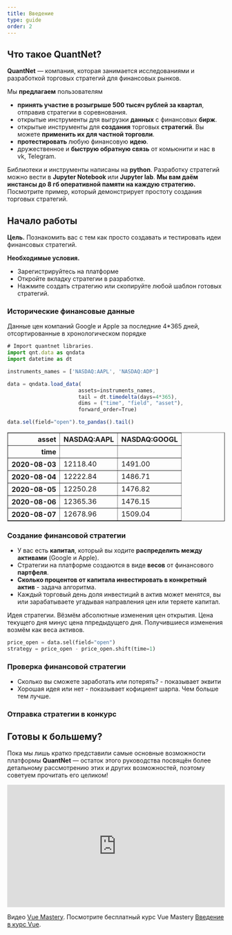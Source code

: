 ```yaml
---
title: Введение
type: guide
order: 2
---
```


## Что такое QuantNet?

**QuantNet** — компания, которая занимается исследованиями и разработкой торговых стратегий для финансовых рынков.

Мы **предлагаем** пользователям
* **принять участие в розыгрыше 500 тысяч рублей за квартал**, отправив стратегии в соревнования.
* открытые инструменты для выгрузки **данных** с финансовых **бирж**.
* открытые инструменты для **создания** торговых **стратегий**. Вы можете **применить их для частной торговли**.
* **протестировать** любую финансовую **идею**.
* дружественное и **быструю обратную связь** от комьюнити и нас в vk, Telegram.

Библиотеки и инструменты написаны на **python**. 
Разработку стратегий можно вести в **Jupyter Notebook** или **Jupyter lab**. **Мы вам даём инстансы до 8 гб оперативной памяти на каждую стратегию.** 
Посмотрите пример, который демонстрирует простоту создания торговых стратегий.
## Начало работы
**Цель.** Познакомить вас с тем как просто создавать и тестировать идеи финансовых стратегий.

**Необходимые условия.**
* Зарегистрируйтесь на платформе
* Откройте вкладку стратегии в разработке.
* Нажмите создать стратегию или скопируйте любой шаблон готовых стратегий.

### Исторические финансовые данные 
Данные цен компаний Google и Apple за последние 4*365 дней, отсортированные в хронологическом порядке
```js
# Import quantnet libraries.
import qnt.data as qndata
import datetime as dt

instruments_names = ['NASDAQ:AAPL', 'NASDAQ:ADP']

data = qndata.load_data(
                       assets=instruments_names,
                       tail = dt.timedelta(days=4*365),
                       dims = ("time", "field", "asset"),
                       forward_order=True)
```



```js
data.sel(field="open").to_pandas().tail()
```

<div>
<style scoped>
    .dataframe tbody tr th:only-of-type {
        vertical-align: middle;
    }

    .dataframe tbody tr th {
        vertical-align: top;
    }

    .dataframe thead th {
        text-align: right;
    }
</style>
<table border="1" class="dataframe">
  <thead>
    <tr style="text-align: right;">
      <th>asset</th>
      <th>NASDAQ:AAPL</th>
      <th>NASDAQ:GOOGL</th>
    </tr>
    <tr>
      <th>time</th>
      <th></th>
      <th></th>
    </tr>
  </thead>
  <tbody>
    <tr>
      <th>2020-08-03</th>
      <td>12118.40</td>
      <td>1491.00</td>
    </tr>
    <tr>
      <th>2020-08-04</th>
      <td>12222.84</td>
      <td>1486.71</td>
    </tr>
    <tr>
      <th>2020-08-05</th>
      <td>12250.28</td>
      <td>1476.82</td>
    </tr>
    <tr>
      <th>2020-08-06</th>
      <td>12365.36</td>
      <td>1476.15</td>
    </tr>
    <tr>
      <th>2020-08-07</th>
      <td>12678.96</td>
      <td>1509.04</td>
    </tr>
  </tbody>
</table>
</div>


### Создание финансовой стратегии

* У вас есть **капитал**, который вы ходите **распределить между активами** (Google и Apple).
* Стратегии на платформе создаются в виде **весов** от финансового **партфеля**.
* **Сколько процентов от капитала инвестировать в конкретный актив** - задача алгоритма.
* Каждый торговый день доля инвестиций в актив может менятся, вы или зарабатываете угадывая направления цен или теряете капитал.

Идея стратегии. Вёзмём абсолютные изменения цен открытия. Цена текущего дня минус цена ппредыдущего дня.
Получившиеся изменения возмём как веса активов. 


```python
price_open = data.sel(field="open")
strategy = price_open - price_open.shift(time=1)
```

### Проверка финансовой стратегии

* Сколько вы сможете заработать или потерять? - показывает эквити
* Хорошая идея или нет - показывает кофициент шарпа. Чем больше тем лучше.

### Отправка стратегии в конкурс



## Готовы к большему?

Пока мы лишь кратко представили самые основные возможности платформы **QuantNet** — остаток этого руководства посвящён более детальному рассмотрению этих и других возможностей, поэтому советуем прочитать его целиком!

<div id="video-modal" class="modal"><div class="video-space" style="padding: 56.25% 0 0 0; position: relative;"><iframe src="https://player.vimeo.com/video/247494684?dnt=1" style="height: 100%; left: 0; position: absolute; top: 0; width: 100%; margin: 0" frameborder="0" webkitallowfullscreen mozallowfullscreen allowfullscreen></iframe></div><script src="https://player.vimeo.com/api/player.js"></script><p class="modal-text">Видео <a href="https://www.vuemastery.com" target="_blank" rel="sponsored noopener" title="Vue.js курсы на Vue Mastery">Vue Mastery</a>. Посмотрите бесплатный курс Vue Mastery <a href="https://www.vuemastery.com/courses/intro-to-vue-js/vue-instance/" target="_blank" rel="sponsored noopener" title="Vue.js курсы на Vue Mastery">Введение в курс Vue</a>.</div>
